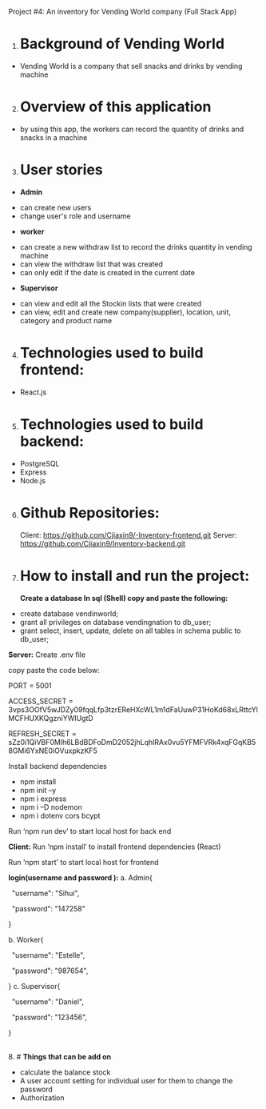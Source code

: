 ﻿Project #4: An inventory for Vending World company (Full Stack App)

1. # **Background of Vending World**

- Vending World is a company that sell snacks and drinks by vending machine

2. # **Overview of this application**

- by using this app, the workers can record the quantity of drinks and snacks in a machine

3. # **User stories**

- **Admin**

* can create new users
* change user's role and username

- **worker**

* can create a new withdraw list to record the drinks quantity in vending machine
* can view the withdraw list that was created
* can only edit if the date is created in the current date

- **Supervisor**
* can view and edit all the Stockin lists that were created
* can view, edit and create new company(supplier), location, unit, category and product name

4. # **Technologies used to build frontend:**

- React.js

5. # **Technologies used to build backend:**

- PostgreSQL
- Express
- Node.js

6. # **Github Repositories:**
   Client: <https://github.com/Cjiaxin9/-Inventory-frontend.git>
   Server: <https://github.com/Cjiaxin9/Inventory-backend.git>

7. # **How to install and run the project:**
   **Create a database In sql (Shell) copy and paste the following:**

- create database vendinworld;
- grant all privileges on database vendingnation to db_user;
- grant select, insert, update, delete on all tables in schema public to db_user;

**Server:** Create .env file

copy paste the code below:

PORT = 5001

ACCESS_SECRET = 3vps3OOfV5wJDZy09fqqLfp3tzrEReHXcWL1m1dFaUuwP31HoKd68xLRttcYlMCFHUXKQgzniYWIUgtD

REFRESH_SECRET = sZz0i1QiVBF0Mlh6LBdBDFoDmD2052jhLqhlRAx0vu5YFMFVRk4xqFGqKB58GMi6YxNE0iOVuxpkzKF5

Install backend dependencies

- npm install
- npm init –y
- npm i express
- npm i –D nodemon
- npm i dotenv cors bcypt

Run ‘npm run dev’ to start local host for back end

**Client:** Run ‘npm install’ to install frontend dependencies (React)

Run ‘npm start’ to start local host for frontend

**login(username and password ):**
a. Admin{

` `"username": "Sihui",

` `"password": "147258"

}

b. Worker{

` `"username": "Estelle",

` `"password": "987654",

}
c. Supervisor{

` `"username": "Daniel",

` `"password": "123456",

}

<br> 8. # **Things that can be add on**

- calculate the balance stock
- A user account setting for individual user for them to change the password
- Authorization
